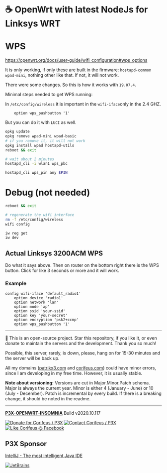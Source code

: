 [//]: #@corifeus-header

# ☕ OpenWrt with latest NodeJs for Linksys WRT

                        
[//]: #@corifeus-header:end
# WPS

https://openwrt.org/docs/user-guide/wifi_configuration#wps_options

It is only working, if only these are built in the firmware: ```hostapd-common wpad-mini```, nothing other like that. If not, it will not work.

There were some changes. So this is how it works with ```19.07.4```.

Minimal steps needed to get WPS running:

In ```/etc/config/wireless``` it is important in the ```wifi-iface```only in the 2.4 GHZ.

```text
    option wps_pushbutton '1'
```

But you can do it with ```LUCI``` as well.

```bash
opkg update
opkg remove wpad-mini wpad-basic
# if you remove it, it will not work
opkg install wpad hostapd-utils
reboot && exit

# wait about 2 minutes
hostapd_cli -i wlan1 wps_pbc

hostapd_cli wps_pin any $PIN
```

# Debug (not needed)

```bash
reboot && exit

# regenerate the wifi interface
rm -f /etc/config/wireless
wifi config

iw reg get
iw dev
```


## Actual Linksys 3200ACM WPS

Do what it says above. Then on router on the bottom right there is the WPS button. Click for like 3 seconds or more and it will work.

### Example

```text
config wifi-iface 'default_radio1'
	option device 'radio1'
	option network 'lan'
	option mode 'ap'
	option ssid 'your-ssid'
	option key 'your-secret'
	option encryption 'psk2+ccmp'
	option wps_pushbutton '1'

```



[//]: #@corifeus-footer

---

🙏 This is an open-source project. Star this repository, if you like it, or even donate to maintain the servers and the development. Thank you so much!

Possible, this server, rarely, is down, please, hang on for 15-30 minutes and the server will be back up.

All my domains ([patrikx3.com](https://patrikx3.com) and [corifeus.com](https://corifeus.com)) could have minor errors, since I am developing in my free time. However, it is usually stable.

**Note about versioning:** Versions are cut in Major.Minor.Patch schema. Major is always the current year. Minor is either 4 (January - June) or 10 (July - December). Patch is incremental by every build. If there is a breaking change, it should be noted in the readme.


---

[**P3X-OPENWRT-INSOMNIA**](https://corifeus.com/openwrt-insomnia) Build v2020.10.117

[![Donate for Corifeus / P3X](https://img.shields.io/badge/Donate-Corifeus-003087.svg)](https://www.paypal.com/cgi-bin/webscr?cmd=_s-xclick&hosted_button_id=QZVM4V6HVZJW6)  [![Contact Corifeus / P3X](https://img.shields.io/badge/Contact-P3X-ff9900.svg)](https://www.patrikx3.com/en/front/contact) [![Like Corifeus @ Facebook](https://img.shields.io/badge/LIKE-Corifeus-3b5998.svg)](https://www.facebook.com/corifeus.software)


## P3X Sponsor

[IntelliJ - The most intelligent Java IDE](https://www.jetbrains.com/?from=patrikx3)

[![JetBrains](https://cdn.corifeus.com/assets/svg/jetbrains-logo.svg)](https://www.jetbrains.com/?from=patrikx3)




[//]: #@corifeus-footer:end
